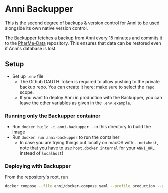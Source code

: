 # Anni Backupper

This is the second degree of backups & version control for Anni to be used
alongside its own native version control.

The Backupper fetches a backup from Anni every 15 minutes and commits it to the
[PharMe-Data](https://github.com/hpi-dhc/PharMe-Data) repository. This ensures
that data can be restored even if Anni's database is lost.

## Setup

- Set up `.env` file
  - The Github OAUTH Token is required to allow pushing to the private backup
    repo. You can create it [here](https://github.com/settings/tokens/new); make
    sure to select the `repo` scope.
  - If you want to deploy Anni in production with the Backupper, you can leave
    the other variables as given in the `.env.example`.

### Running only the Backupper container

- Run `docker build -t anni-backupper .` in this directory to build the
  image
- Run `docker run anni-backupper` to run the container
  - In case you are trying things out locally on macOS with `--net=host`, note
    that you have to use `host.docker.internal` for your `ANNI_URL` instead of
    `localhost`!

### Deploying with Backupper

From the repository's root, run

```sh
docker compose --file anni/docker-compose.yaml --profile production --profile with-backupper up
```
